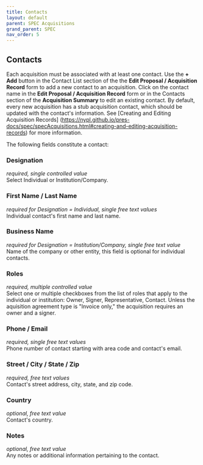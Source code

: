 ```yaml
---
title: Contacts
layout: default
parent: SPEC Acquisitions
grand_parent: SPEC
nav_order: 5
---
```


## Contacts
Each acquisition must be associated with at least one contact. Use the **+ Add** button in the Contact List section of the the **Edit Proposal / Acquisition Record** form to add a new contact to an acquisition. Click on the contact name in the **Edit Proposal / Acquisition Record** form or in the Contacts section of the **Acquisition Summary** to edit an existing contact. By default, every new acquisition has a stub acquisition contact, which should be updated with the contact's information. See [Creating and Editing Acquisition Records] (https://nypl.github.io/pres-docs/spec/specAcquisitions.html#creating-and-editing-acquisition-records) for more information.

The following fields constitute a contact:

### Designation
*required, single controlled value*  
Select Individual or Institution/Company.

### First Name / Last Name
*required for Designation = Individual, single free text values*  
Individual contact's first name and last name.

### Business Name
*required for Designation = Institution/Company, single free text value*  
Name of the company or other entity, this field is optional for individual contacts. 

### Roles
*required, multiple controlled value*  
Select one or multiple checkboxes from the list of roles that apply to the individual or institution: Owner, Signer, Representative, Contact. Unless the aquisition agreement type is "Invoice only," the acquisition requires an owner and a signer. 

### Phone / Email
*required, single free text values*  
Phone number of contact starting with area code and contact's email.

### Street / City / State / Zip 
*required, free text values*  
Contact's street address, city, state, and zip code.

### Country
*optional, free text value*  
Contact's country.

### Notes
*optional, free text value*  
Any notes or additional information pertaining to the contact.
